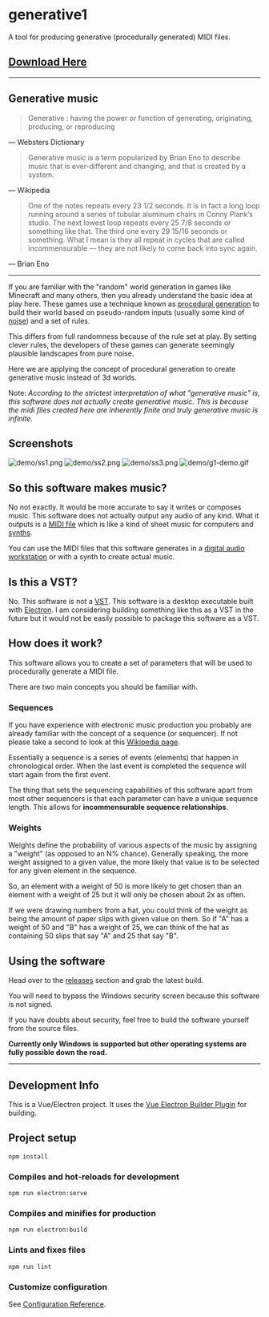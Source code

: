 # generative1

A tool for producing generative (procedurally generated) MIDI files. 

## [Download Here](https://github.com/matdombrock/generative1/releases/latest)

-------

## Generative music

> Generative : having the power or function of generating, originating, producing, or reproducing

— Websters Dictionary

> Generative music is a term popularized by Brian Eno to describe music that is ever-different and changing, and that is created by a system. 

— Wikipedia

> One of the notes repeats every 23 1/2 seconds. It is in fact a long loop running around a series of tubular aluminum chairs in Conny Plank’s studio. The next lowest loop repeats every 25 7/8 seconds or something like that. The third one every 29 15/16 seconds or something. What I mean is they all repeat in cycles that are called incommensurable — they are not likely to come back into sync again. 

— Brian Eno

-------

If you are familiar with the "random" world generation in games like Minecraft and many others, then you already understand the basic idea at play here. These games use a technique known as [procedural generation](https://en.wikipedia.org/wiki/Procedural_generation) to build their world based on pseudo-random inputs (usually some kind of [noise](https://en.wikipedia.org/wiki/Perlin_noise)) and a set of rules.

This differs from full randomness because of the rule set at play. By setting clever rules, the developers of these games can generate seemingly plausible landscapes from pure noise.  

Here we are applying the concept of procedural generation to create generative music instead of 3d worlds.

Note: *According to the strictest interpretation of what "generative music" is, this software does not actually create generative music. This is because the midi files created here are inherently finite and truly generative music is infinite.*

## Screenshots

![demo/ss1.png](demo/ss1.png)
![demo/ss2.png](demo/ss2.png)
![demo/ss3.png](demo/ss3.png)
![demo/g1-demo.gif](demo/g1-demo.gif)

## So this software makes music?

No not exactly. It would be more accurate to say it writes or composes music. This software does not actually output any audio of any kind. What it outputs is a [MIDI file](https://en.wikipedia.org/wiki/MIDI) which is like a kind of sheet music for computers and [synths](https://en.wikipedia.org/wiki/Synthesizer). 

You can use the MIDI files that this software generates in a [digital audio workstation](https://en.wikipedia.org/wiki/Digital_audio_workstation) or with a synth to create actual music. 

## Is this a VST?

No. This software is not a [VST](https://en.wikipedia.org/wiki/Virtual_Studio_Technology). This software is a desktop executable built with [Electron](https://en.wikipedia.org/wiki/Electron_(software_framework)). I am considering building something like this as a VST in the future but it would not be easily possible to package this software as a VST.

## How does it work?

This software allows you to create a set of parameters that will be used to procedurally generate a MIDI file. 

There are two main concepts you should be familiar with.

### Sequences
If you have experience with electronic music production you probably are already familiar with the concept of a sequence (or sequencer). If not please take a second to look at this [Wikipedia page](https://en.wikipedia.org/wiki/Music_sequencer).

Essentially a sequence is a series of events (elements) that happen in chronological order. When the last event is completed the sequence will start again from the first event.

The thing that sets the sequencing capabilities of this software apart from most other sequencers is that each parameter can have a unique sequence length. This allows for **incommensurable sequence relationships**.

### Weights
Weights define the probability of various aspects of the music by assigning a "weight" (as opposed to an N% chance). Generally speaking, the more weight assigned to a given value, the more likely that value is to be selected for any given element in the sequence. 

So, an element with a weight of 50 is more likely to get chosen than an element with a weight of 25 but it will only be chosen about 2x as often. 

If we were drawing numbers from a hat, you could think of the weight as being the amount of paper slips with given value on them. So if "A" has a weight of 50 and "B" has a weight of 25, we can think of the hat as containing 50 slips that say "A" and 25 that say "B".


## Using the software

Head over to the [releases](https://github.com/matdombrock/generative1/releases/latest) section and grab the latest build. 

You will need to bypass the Windows security screen because this software is not signed. 

If you have doubts about security, feel free to build the software yourself from the source files. 

**Currently only Windows is supported but other operating systems are fully possible down the road.** 

-------

## Development Info

This is a Vue/Electron project. It uses the [Vue Electron Builder Plugin](https://nklayman.github.io/vue-cli-plugin-electron-builder/) for building. 


## Project setup
```
npm install
```

### Compiles and hot-reloads for development
```
npm run electron:serve
```

### Compiles and minifies for production
```
npm run electron:build
```

### Lints and fixes files
```
npm run lint
```

### Customize configuration
See [Configuration Reference](https://cli.vuejs.org/config/).

